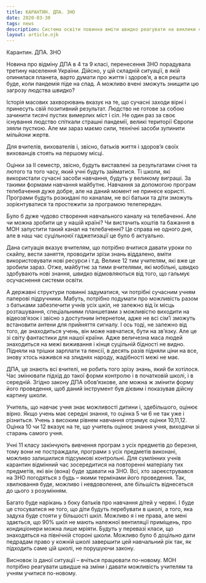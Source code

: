 ```yaml
---
title: КАРАНТИН. ДПА. ЗНО
date: 2020-03-30
tags: news
description: Система освіти повинна вміти швидко реагувати на виклики сьогодення. Майбутнє за новими технологіями. Це всі розуміють. Наша загальна освіта, не елітна, не для дітей заможних, змінюється повільно, вістає, не може реагувати на виклики, які кожного дня з"являються у людства
layout: article.njk
---
```


Карантин. ДПА. ЗНО


Новина про відміну ДПА в 4 та 9 класі, перенесення ЗНО порадувала третину населення України. Дійсно, у цій складній ситуації, в якій опинилася планета, варто думати про життя і здоров’я, а вся решта буде, коли пандемія піде на спад.
А можливо вчені зможуть знищити цю загрозу людства швидко?
 
Історія масових захворювань вказує на те, що сучасні заходи вірні і принесуть свій позитивний результат. Людство не готове за собою зачинити тисячі пустих вимерлих міст і сіл. Не один раз за своє існування людство спіткали страшні пандемії, великі території Європи зяяли пусткою. Але ми зараз маємо сили, технічні засоби зупинити мільйони жертв.

Для вчителів, вихователів і, звісно, батьків життя і здоров’я своїх вихованців стоять на першому місці.
 
Оцінки за ІІ семестр, звісно, будуть виставлені за результатами січня та лютого та того часу, який учні будуть займатися. Ті школи, які використали сучасні засоби навчання, будуть у великому виграші. За такими формами навчання майбутнє.
Навчання за допомогою програм телебачення дуже добре, але на даний момент не принесе користі. Програми будуть розкидані по каналам, не всі батьки та діти зможуть зорієнтуватися та простежити за програмою телепередач.

Було б дуже чудово створення навчального каналу на телебаченні. Але чи можна зробити це у нашій країні? Чи вистачить коштів та бажання в МОН запустити такий канал на телебаченні? Це справа не одного дня, але в наш час суцільноюї гаджетизації це було б актуально.

Дана ситуація вказує вчителям, що потрібно вчитися давати уроки по скайпу, вести заняття, проводити зрізи знань віддалено, вміти використовувати нові ресурси і т.д. Велике 12 тим учителям, які вже це зробили зараз. Отже, майбутнє за тими вчителями, які мобільні, швидко здобувають нові знання, швидко відмовляються від того, що гальмує осучаснення системи освіти.
 
А державні структури повинні задуматися, чи потрібні сучасним учням паперові підручники. Мабуть, потрібно подумати про можливість разом з батьками забезпечити учнів усіх шкіл, не залежно від їх місць розташування, спеціальними планшетами з можливістю виходити на відеозв’язок і звісно з доступним інтернетом, адже не всі сім’ї зможуть встановити антени для прийняття сигналу. І ось тоді, не залежно від того, де знаходиться учень, він може навчатися, бути на зв’язку. Але це зі світу фантастики для нашої країни. Адже величезна маса людей знаходиться на межі виживання і кінця суцільній бідності не видно. Підняли на трішки зарплати та пенсії, в десять разів підняли ціни на все, знову хтось нажився на злиднях народу, жадібності межі не має.

ДПА, це знають всі вчителі, не робить того зрізу знань, який би хотілося. Час змінювати підхід до такої форми контролю і в початковій школі, і в середній. Згідно закону ДПА обов’язкове, але можна ж змінити форму його проведення, щоб даний інструмент був дієвим і показував дійсну картину школи.

Учитель, що навчає учня знає можливості дитини і, здебільшого, оцінює вірно. Якщо учень має середні знання, то оцінка 5 чи 6 не так  уже і різниться. Учень з високим рівнем навчання отримує оцінки 10,11,12.  Оцінка 10 чи 12 вказує на те, що учитель оцінює знання учня, виходячи зі старань самого учня.
 
Учні 11 класу закінчують вивчення програм з усіх предметів до березня, тому вони не постраждали, програми з усіх предметів виконані, можливо залишилися підсумкові контрольні. Для сумлінних учнів карантин відмінний час зосередитися на повторенні матеріалу тих предметів, які він (вона) буде здавати на ЗНО. Всі, хто зареєструвався на ЗНО погодяться з будь – якими термінами його проведення. Так, хвилювання буде, можливо і невдоволення, але більшість віднесеться до цього з розумінням.

Багато буде нарікань з боку батьків про навчання дітей у червні. І буде це стосуватися не того, що діти будуть перебувати в школі, а того, яка задуха буде стояти у більшості шкіл. Можливо я і не права, але мені здається, що 90% шкіл не мають належної вентиляції приміщень, про кондиціонери можна лише мріяти. Будуть у перевазі класи, що знаходяться на північній стороні школи. Можливо було б доцільно дати педрадам право у кожній школі завершити цей навчальний рік так, як підходить саме цій школі, не порушуючи закону.

Висновок із даної ситуації – вчіться працювати по-новому. МОН потрібно реагувати швидше на зміни і давати можливість учителям та учням учитися по-новому. 
